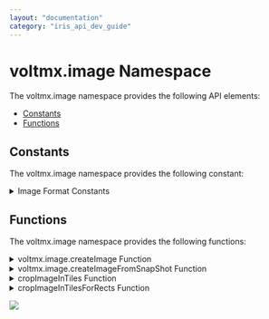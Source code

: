 ```yaml
---
layout: "documentation"
category: "iris_api_dev_guide"
---
```

                            


voltmx.image Namespace
====================

The voltmx.image namespace provides the following API elements:

*   [Constants](#constants)
*   [Functions](#functions)

Constants
---------

The voltmx.image namespace provides the following constant:

 
<details close markdown="block"><summary>Image Format Constants</summary> 

* * *

The following constants are used to specify the format of an Image widget's bitmap.

| Constant | Description |
| --- | --- |
| voltmx.image.ENCODE\_JPEG | The bitmap is in JPEG format. |
| voltmx.image.ENCODE\_PNG | The bitmap is in PNG format. |

</details>

Functions
---------

The voltmx.image namespace provides the following functions:

 
<details close markdown="block"><summary>voltmx.image.createImage Function</summary> 

* * *

Creates an Image. This function has three overloads.

<b>Syntax</b>

{% highlight VoltMx %}
voltmx.image.createImage(rawBytes);

voltmx.image.createImage(  
    bundledImageFileName);

voltmx.image.createImage(  
    Image);
{% endhighlight %}

<b>Input Parameters</b>

Any one of the following parameters can be passed in the function.

| Parameter | Description |
| --- | --- |
| rawBytes | A RawBytes object containing the image's bitmap. |
| bundledImageFileName | A string containing the file name of the bitmap to use for the image. |
| Image | An Image widget containing the bitmap to use for the Image being created. |

 

<b>Example</b>

{% highlight VoltMx %}var imgBright = voltmx.image.createImage(this.imageBytes);
{% endhighlight %}

<b>Return Values</b>

This function returns an image object with its associated bitmap.

<b>Remarks</b>

If your app creates an Image from a RawBytes object, it should not make copies of the Image by creating it again from the initial RawBytes object. Creating multiple Image objects from the same RawBytes object results in undefined behavior. Rather than copying the RawBytes object into multiple Image objects, your app can make further copies by calling this function and passing it the Image object created in the first call to this function.

If your app creates an image from a bundled file, the file specified by the _bundledImageFileName_ parameter can be in the GIF, an animated GIF, a JPEG, or PNG file format.

<b>Platform Availability</b>

Available on iOS and Android.

 </details>
<details close markdown="block"><summary>voltmx.image.createImageFromSnapShot Function</summary> 

* * *

Creates an Image by taking a snapshot of a widget.

<b>Syntax</b>

{% highlight VoltMx %}
voltmx.image.createImageFromSnapShot(widget);
{% endhighlight %}

<b>Input Parameters</b>

| Parameter | Description |
| --- | --- |
| widget | The widget that this function takes a snapshot of. The snapshot is used for the bitmap of the Image created by the function. |

 

<b>Example</b>

{% highlight VoltMx %}var imgBlurBg = voltmx.image.createImageFromSnapShot(frmHome.widget1);
{% endhighlight %}

<b>Return Values</b>

This function returns an Image that contains a snapshot of the widget passed in through the _widget_ parameter.

<b>Remarks</b>

When the image source is snapshot, the source is device screen, which is having twice the density of actual image, so the scale factor of image will be twice the image size because of the retina display of device.

<b>Platform Availability</b>

Available on iOS and Android.

</details>
<details close markdown="block"><summary>cropImageInTiles Function</summary> 

* * *

Crops the bitmap in an Image object and returns it as an array of tiles.

<b>Syntax</b>

{% highlight VoltMx %}
voltmx.image.cropImageInTiles(image,xTiles,yTiles);
{% endhighlight %}

<b>Input Parameters</b>

| Parameter | Description |
| --- | --- |
| image | The Image object containing the bitmap to be cropped. |
| xTiles | The number of equally-sized tiles that can be created in the x direction. |
| yTiles | The number of equally-sized tiles that can be created in the x direction. |

 

<b>Example</b>

{% highlight VoltMx %}var img = voltmx.image.createImage(rawB); // Here rawB is the rawBytes of the image 
var imageArray = voltmx.image.cropImageInTiles(img, 10, 20);

{% endhighlight %}

<b>Return Values</b>

This function returns an array of Image widgets that were created from tiles of the bitmap in the Image object in the _image_ parameter.

<b>Platform Availability</b>

Available on iOS and Android.

</details>
<details close markdown="block"><summary>cropImageInTilesForRects Function</summary> 

* * *

Crops portions of an Image widget's bitmap to a set of rectangles and returns an array of Image widgets containg the cropped bitmaps.

<b>Syntax</b>

{% highlight VoltMx %}
voltmx.image.cropImageInTilesForRects(  
    image,  
    \[ \[x,y,w,h\],\[x1,y1,w1,h1\],... \]);
{% endhighlight %}

<b>Parameters</b>

| Parameter | Description |
| --- | --- |
| image | An Image widget containing the bitmap to be cropped. |
| \[ \[x,y,w,h\],\[x1,y1,w1,h1\],... \] | An array of rectangles specified as the (x,y) coordinates of the upper left corner and the height and width of the rectangle. Each rectangle in this array must be an array of four integers. |

 

<b>Example</b>

{% highlight VoltMx %}function getImageFromLocalStorage(imageName) {
    var img = voltmx.image.createImage(imageName);
    return img;
}

/*var clippingRects = [
        [10, 12, 50, 100],
        [30, 45, 10, 200],
        [300, 100, 200, 10]];*/
function cropImageToTilesFromRects(clippingRects, localImage, FormToaddImage) {
    try {
        var img = getImageFromLocalStorage(localImage);
        var imageArray = voltmx.image.cropImageInTilesForRects(img, clippingRects);
        for (var j = 0; j < imageArray.length; j++) {
            var imgW = createImageWidget(imageArray[j]);
            FormToaddImage.add(imgW);
        }
        FormToaddImage.forceLayout();
    } catch (err) {
        alert(err);
    }
}
{% endhighlight %}

<b>Return Values</b>

This function returns an array of Image widgets that contain the bitmap information from the bitmap in the Image widget passed through the _image_ parameter.

<b>Remarks</b>

This method iterates through an array of rectangles and uses each rectangle to obtain a cropped version of the bitmap associated with the Image widget in the _image_ parameter. The original bitmap is not changed. It then creates an Image widget from each cropped bitmap and collects then into an array of Image widgets. It then returns the array of Image widgets.

<b>Platform Availability</b>

Available on iOS and Android.

</details>

![](resources/prettify/onload.png)
